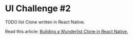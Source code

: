 # UI Challenge #2
TODO list Clone written in React Native.

Read this article: [Building a Wunderlist Clone in React Native.](https://medium.com/@yousefkama/react-native-ui-challenge-2-be24f72e6a68)

